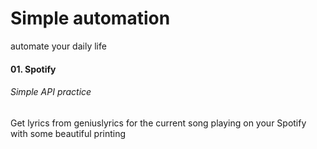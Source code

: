 # Simple automation
automate your daily life
#### 01. Spotify
###### Simple API practice<br/>
Get lyrics from geniuslyrics for the current song playing on your Spotify with some beautiful printing
